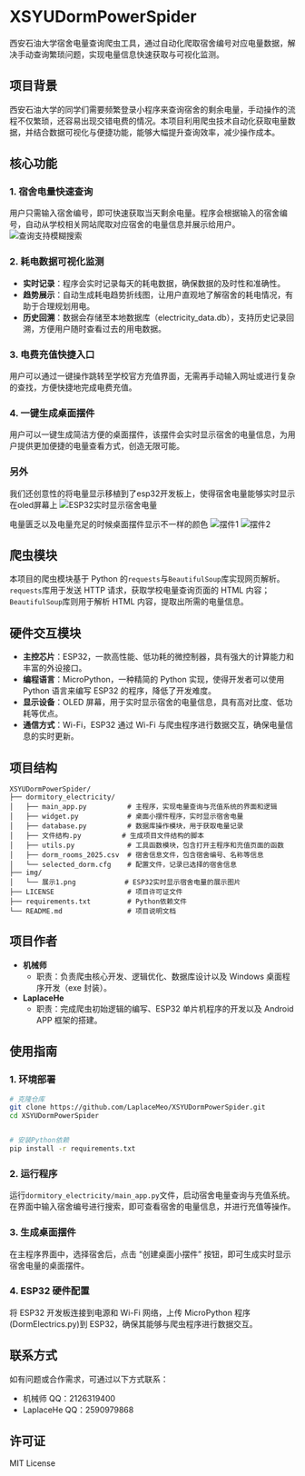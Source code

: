 # XSYUDormPowerSpider

西安石油大学宿舍电量查询爬虫工具，通过自动化爬取宿舍编号对应电量数据，解决手动查询繁琐问题，实现电量信息快速获取与可视化监测。

## 项目背景

西安石油大学的同学们需要频繁登录小程序来查询宿舍的剩余电量，手动操作的流程不仅繁琐，还容易出现交错电费的情况。本项目利用爬虫技术自动化获取电量数据，并结合数据可视化与便捷功能，能够大幅提升查询效率，减少操作成本。

## 核心功能

### 1. 宿舍电量快速查询
用户只需输入宿舍编号，即可快速获取当天剩余电量。程序会根据输入的宿舍编号，自动从学校相关网站爬取对应宿舍的电量信息并展示给用户。
![查询支持模糊搜索](img/查电费.png)
### 2. 耗电数据可视化监测
- **实时记录**：程序会实时记录每天的耗电数据，确保数据的及时性和准确性。
- **趋势展示**：自动生成耗电趋势折线图，让用户直观地了解宿舍的耗电情况，有助于合理规划用电。
- **历史回溯**：数据会存储至本地数据库（electricity_data.db），支持历史记录回溯，方便用户随时查看过去的用电数据。

### 3. 电费充值快捷入口
用户可以通过一键操作跳转至学校官方充值界面，无需再手动输入网址或进行复杂的查找，方便快捷地完成电费充值。

### 4. 一键生成桌面摆件
用户可以一键生成简洁方便的桌面摆件，该摆件会实时显示宿舍的电量信息，为用户提供更加便捷的电量查看方式，创造无限可能。

### 另外
我们还创意性的将电量显示移植到了esp32开发板上，使得宿舍电量能够实时显示在oled屏幕上
![ESP32实时显示宿舍电量](img/展示1.png)

电量匮乏以及电量充足的时候桌面摆件显示不一样的颜色
![摆件1](img/电量充足.png)
![摆件2](img/交电费.png)

## 爬虫模块

本项目的爬虫模块基于 Python 的`requests`与`BeautifulSoup`库实现网页解析。`requests`库用于发送 HTTP 请求，获取学校电量查询页面的 HTML 内容；`BeautifulSoup`库则用于解析 HTML 内容，提取出所需的电量信息。

## 硬件交互模块

- **主控芯片**：ESP32，一款高性能、低功耗的微控制器，具有强大的计算能力和丰富的外设接口。
- **编程语言**：MicroPython，一种精简的 Python 实现，使得开发者可以使用 Python 语言来编写 ESP32 的程序，降低了开发难度。
- **显示设备**：OLED 屏幕，用于实时显示宿舍的电量信息，具有高对比度、低功耗等优点。
- **通信方式**：Wi-Fi，ESP32 通过 Wi-Fi 与爬虫程序进行数据交互，确保电量信息的实时更新。

## 项目结构

```plaintext
XSYUDormPowerSpider/
├── dormitory_electricity/
│   ├── main_app.py          # 主程序，实现电量查询与充值系统的界面和逻辑
│   ├── widget.py            # 桌面小摆件程序，实时显示宿舍电量
│   ├── database.py          # 数据库操作模块，用于获取电量记录
│   ├── 文件结构.py          # 生成项目文件结构的脚本
│   ├── utils.py             # 工具函数模块，包含打开主程序和充值页面的函数
│   ├── dorm_rooms_2025.csv  # 宿舍信息文件，包含宿舍编号、名称等信息
│   └── selected_dorm.cfg    # 配置文件，记录已选择的宿舍信息
├── img/
│   └── 展示1.png            # ESP32实时显示宿舍电量的展示图片
├── LICENSE                  # 项目许可证文件
├── requirements.txt         # Python依赖文件
└── README.md                # 项目说明文档
```

## 项目作者

- **机械师**
  - 职责：负责爬虫核心开发、逻辑优化、数据库设计以及 Windows 桌面程序开发（exe 封装）。
- **LaplaceHe**
  - 职责：完成爬虫初始逻辑的编写、ESP32 单片机程序的开发以及 Android APP 框架的搭建。


## 使用指南

### 1. 环境部署

```bash
# 克隆仓库
git clone https://github.com/LaplaceMeo/XSYUDormPowerSpider.git
cd XSYUDormPowerSpider


# 安装Python依赖
pip install -r requirements.txt
```


### 2. 运行程序
运行`dormitory_electricity/main_app.py`文件，启动宿舍电量查询与充值系统。在界面中输入宿舍编号进行搜索，即可查看宿舍的电量信息，并进行充值等操作。

### 3. 生成桌面摆件
在主程序界面中，选择宿舍后，点击 “创建桌面小摆件” 按钮，即可生成实时显示宿舍电量的桌面摆件。

### 4. ESP32 硬件配置
将 ESP32 开发板连接到电源和 Wi-Fi 网络，上传 MicroPython 程序(DormElectrics.py)到 ESP32，确保其能够与爬虫程序进行数据交互。

## 联系方式

如有问题或合作需求，可通过以下方式联系：

- 机械师 QQ：2126319400
- LaplaceHe QQ：2590979868


## 许可证

MIT License